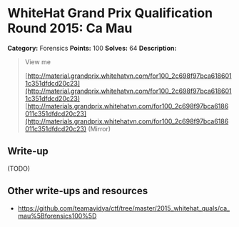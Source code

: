 # WhiteHat Grand Prix Qualification Round 2015: Ca Mau

**Category:** Forensics
**Points:** 100
**Solves:** 64
**Description:**

> View me
> 
> [http://material.grandprix.whitehatvn.com/for100_2c698f97bca6186011c351dfdcd20c23](http://material.grandprix.whitehatvn.com/for100_2c698f97bca6186011c351dfdcd20c23)
> [http://materials.grandprix.whitehatvn.com/for100_2c698f97bca6186011c351dfdcd20c23](http://materials.grandprix.whitehatvn.com/for100_2c698f97bca6186011c351dfdcd20c23) (Mirror)


## Write-up

(TODO)

## Other write-ups and resources

* <https://github.com/teamavidya/ctf/tree/master/2015_whitehat_quals/ca_mau%5Bforensics100%5D>
